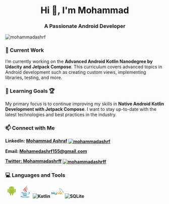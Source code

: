 <h1 align="center">Hi 👋, I'm Mohammad</h1>
<h3 align="center">A Passionate Android Developer</h3>
<p align="left"> <img src="https://komarev.com/ghpvc/?username=mohammadashrf&label=Profile%20views&color=0e75b6&style=flat" alt="mohammadashrf" /> </p>

<h3>🔭 Current Work</h3>
<p>I’m currently working on the <strong>Advanced Android Kotlin Nanodegree by Udacity and Jetpack Compose</strong>. This curriculum covers advanced topics in Android development such as creating custom views, implementing libraries, testing, and more.</p>

<h3>🌱 Learning Goals 🏆</h3>
<p>My primary focus is to continue improving my skills in <strong>Native Android Kotlin Development with Jetpack Compose</strong>. I want to stay up-to-date with the latest technologies and best practices in the industry.</p>

<h3>📫 Connect with Me</h3>
<strong><p>LinkedIn: <a href="https://linkedin.com/in/mohammadashrf">Mohammad Ashraf</a> <a href="https://linkedin.com/in/mohammadashrf" target="blank"><img align="center" src="https://raw.githubusercontent.com/rahuldkjain/github-profile-readme-generator/master/src/images/icons/Social/linked-in-alt.svg" alt="mohammadashrf" height="27" width="100" /></a></p></strong>
<strong><p>Email: <strong><a href="mailto:mohamedashrf155@gmail.com">Mohamedashrf155@gmail.com</p></strong>
<strong><p>Twitter: <a href="https://twitter.com/mohammadashrff">Mohammadashrff</a> <a href="https://twitter.com/mohammadashrff" target="blank"><img align="center" src="https://raw.githubusercontent.com/rahuldkjain/github-profile-readme-generator/master/src/images/icons/Social/twitter.svg" alt="mohammadashrff" height="35" width="100" /></a></p></strong>

<h3>💻 Languages and Tools</h3>
<p>
  <img src="https://raw.githubusercontent.com/devicons/devicon/master/icons/android/android-original-wordmark.svg" alt="Android" width="40" height="40"/>
  <img src="https://raw.githubusercontent.com/devicons/devicon/master/icons/java/java-original.svg" alt="Java" width="40" height="40"/>
  <img src="https://www.vectorlogo.zone/logos/kotlinlang/kotlinlang-icon.svg" alt="Kotlin" width="40" height="40"/>
  <img src="https://raw.githubusercontent.com/devicons/devicon/master/icons/mysql/mysql-original-wordmark.svg" alt="MySQL" width="40" height="40"/>
  <img src="https://www.vectorlogo.zone/logos/sqlite/sqlite-icon.svg" alt="SQLite" width="40" height="40"/>
</p>
